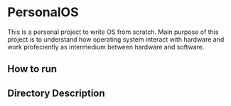 # PersonalOS
This is a personal project to write OS from scratch.
Main purpose of this project is to understand how operating system interact with hardware and work profeciently as intermedium between hardware and software.

## How to run

## Directory Description
